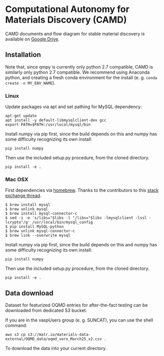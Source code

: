 # Computational Autonomy for Materials Discovery (CAMD)



CAMD documents and flow diagram for stable material 
discovery is available on [Google Drive](https://drive.google.com/open?id=1wvPy4qOzY_-AD5xar4SeUQ4GlcDrzF77).


## Installation

Note that, since qmpy is currently only python 2.7 compatible, CAMD is similarly
only python 2.7 compatible.  We recommend using Anaconda python, and creating a
fresh conda environment for the install (e. g. `conda create -n MY_ENV_NAME`).

### Linux

Update packages via apt and set pathing for MySQL dependency:

```angular2
apt-get update
apt install -y default-libmysqlclient-dev gcc
export PATH=$PATH:/usr/local/mysql/bin
```

Install numpy via pip first, since the build depends on this and numpy has some difficulty recognizing
its own install:

```angular2
pip install numpy
```

Then use the included setup.py procedure, from the cloned directory.

```angular2
pip install -e .
```

### Mac OSX

First dependencies via [homebrew](https://brew.sh/). Thanks to the contributors to this 
[stack exchange thread](https://stackoverflow.com/questions/12218229/my-config-h-file-not-found-when-intall-mysql-python-on-osx-10-8).

```angular2
$ brew install mysql
$ brew unlink mysql
$ brew install mysql-connector-c
$ sed -i -e 's/libs="$libs -l "/libs="$libs -lmysqlclient -lssl -lcrypto"/g' /usr/local/bin/mysql_config
$ pip install MySQL-python
$ brew unlink mysql-connector-c
$ brew link --overwrite mysql
```

Install numpy via pip first, since the build depends on this and numpy has some difficulty recognizing
its own install:

```angular2
pip install numpy
```

Then use the included setup.py procedure, from the cloned directory.

```angular2
pip install -e .
```

## Data download

Dataset for featurized OQMD entries for after-the-fact testing can be 
downloaded from dedicated S3 bucket.

If you are in the vaspUsers group (e. g. SUNCAT), you can use the shell command:

```angular2
aws s3 cp s3://matr.io/materials-data-external/OQMD_data/oqmd_voro_March25_v2.csv .
```

To download the data into your current directory.
